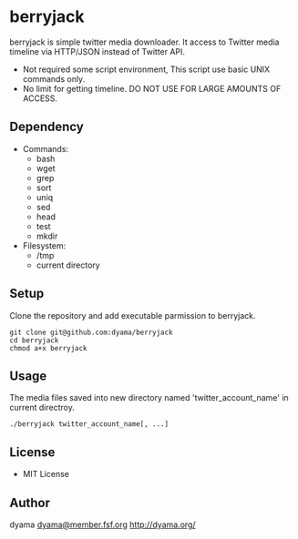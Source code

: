 berryjack
=========

berryjack is simple twitter media downloader.
It access to Twitter media timeline via HTTP/JSON instead of Twitter API.

* Not required some script environment, This script use basic UNIX commands only.
* No limit for getting timeline. DO NOT USE FOR LARGE AMOUNTS OF ACCESS. 

Dependency
----------

* Commands:
  * bash
  * wget
  * grep
  * sort
  * uniq
  * sed
  * head
  * test
  * mkdir
* Filesystem:
  * /tmp
  * current directory

Setup
-----

Clone the repository and add executable parmission to berryjack.

    git clone git@github.com:dyama/berryjack
    cd berryjack
    chmod a+x berryjack

Usage
-----

The media files saved into new directory named 'twitter_account_name' in current directroy.

    ./berryjack twitter_account_name[, ...]

License
-------

* MIT License

Author
------

dyama <dyama@member.fsf.org>
http://dyama.org/
